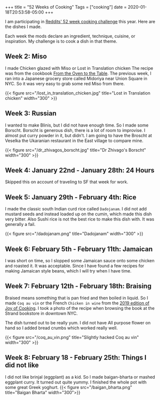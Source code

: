 +++
title = "52 Weeks of Cooking"
Tags = ["cooking"]
date = 2020-01-18T20:53:58-05:00
+++

I am participating in [Reddits' 52 week cooking challenge](https://www.reddit.com/r/52weeksofcooking/comments/e9oxx0/2020_weekly_challenge_list/)
 this year. Here are the dishes I made.

Each week the mods declare an ingredient, technique, cuisine, or inspiration. My challenge is to cook a dish in that theme.

## Week 2: Miso

I made Chicken glazed with Miso or Lost in Translation chicken The recipe was from the cookbook [From the Oven to the Table](https://www.amazon.com/Oven-Table-Diana-Henry/dp/1784726095).
The previous week, I ran into a Japanese grocery store called Midoriya  near Union Square in NYC. So it was very easy to grab some red Miso from there.

{{< figure src="/lost_in_translation_chicken.jpg" title="Lost in Translation chicken" width="300" >}}

## Week 3: Russian

I wanted to make Blinis, but I did not have enough time. So I made some Borscht. Borscht is generous dish, there is a lot of room to improvise.
I almost put curry powder in it, but didn't. I am going to have the Broscht at Veselka the Ukaranian restaurant in the East village to compare mine.

{{< figure src="/dr_zhivagos_borscht.jpg" title="Dr Zhivago's Borscht" width="300" >}}

## Week 4: January 22nd - January 28th: 24 Hours
Skipped this on account of traveling to SF that week for work.

## Week 5: January 29th - February 4th: Rice

I made the classic south Indian curd rice called `Dadojanam`. I did not add mustard seeds and instead loaded up on the cumin, which made this dish very bitter. Also Sushi rice is not the best rice to make this dish with. It was generally a fail.

{{< figure src="/dadojanam.png" title="Dadojanam" width="300" >}}

## Week 6: February 5th - February 11th: Jamaican

I was short on time, so I slopped some Jamaican sauce onto some chicken and roasted it. It was acceptable.
Since I have found a few recipes for making Jamaican style beans, which I will try when I have time. 

## Week 7: February 12th - February 18th: Braising

Braised means something that is pan fried and then boiled in liquid. So I made `Coq au vin` or the French `Chicken in wine` from 
the [2019 edition of Joy of Cooking](https://www.amazon.com/Joy-Cooking-Fully-Revised-Updated/dp/1501169718/ref=sr_1_2?crid=1JLMVMYSXL40M&keywords=joy+of+cooking+2019&qid=1581443378&s=books&sprefix=joy+of+coo%2Cstripbooks%2C134&sr=1-2). I took a photo of the recipe when browsing the book at the Strand bookstore in downtown NYC.

The dish turned out to be really yum. I did not have All purpose flower on hand so I added bread crumbs which worked really well.

{{< figure src="/coq_au_vin.png" title="Slightly hacked Coq au vin" width="300" >}}

## Week 8: February 18 - February  25th: Things I did not like

I did not like brinjal (eggplant) as a kid. So I made baigan-bharta or mashed eggplant curry. It turned out quite yummy. I finished the whole pot with some great Greek yoghurt.
{{< figure src="/baigan_bharta.png" title="Baigan Bharta" width="300">}}
